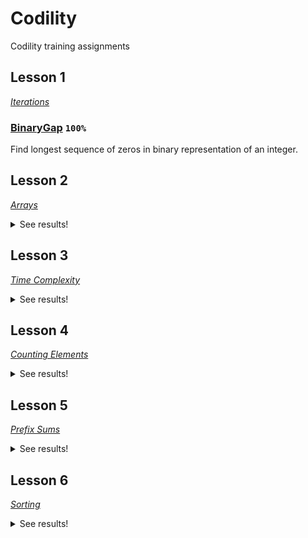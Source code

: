 # Codility
Codility training assignments

## Lesson 1
[_Iterations_](https://codility.com/media/train/Iterations.pdf)
### [BinaryGap](https://github.com/mm3l/Codility/tree/master/binarygap) `100%`
Find longest sequence of zeros in binary representation of an integer.
## Lesson 2
[_Arrays_](https://codility.com/media/train/0-Arrays.pdf)
<details>
  <summary>See results!</summary>

### [OddOccurrencesInArray](https://github.com/mm3l/Codility/tree/master/OddOccurrencesInArray) `100%` `Time Complexity: O(n)`
Find value that occurs in odd number of elements.
### [CyclicRotation](https://github.com/mm3l/Codility/tree/master/CyclicRotation) `100%` `Time Complexity: O(n)`
Rotate an array to the right by a given number of steps.
</details>

## Lesson 3
[_Time Complexity_](https://codility.com/media/train/1-TimeComplexity.pdf)
<details>
  <summary>See results!</summary>
  
### [FrogJmp](https://github.com/mm3l/Codility/tree/master/FrogJmp) `100` `Time Complexity: O(n)`
Count minimal number of jumps from position X to Y.
### [PermMissingElem](https://github.com/mm3l/Codility/tree/master/PermMissingElem) `100%` `Time Complexity: O(N) or O(N * log(N))`
Find the missing element in a given permutation.
### [TapeEquilibrium](https://github.com/mm3l/Codility/tree/master/TapeEquilibrium) `100%` `Time Complexity: O(N)`
Minimize the value |(A[0] + ... + A[P-1]) - (A[P] + ... + A[N-1])|.
</details>

## Lesson 4
[_Counting Elements_](https://codility.com/media/train/2-CountingElements.pdf)
<details>
  <summary>See results!</summary>

### [PermCheck](https://github.com/mm3l/Codility/tree/master/PermCheck) [`100%`](https://app.codility.com/demo/results/trainingQS748H-UHX/)
Check whether array A is a permutation.
### [FrogRiverOne](https://github.com/mm3l/Codility/tree/master/FrogRiverOne) [`100%`](https://app.codility.com/demo/results/training2GMRJV-7JF/)
Find the earliest time when a frog can jump to the other side of a river.
### [MaxCounters](https://github.com/mm3l/Codility/tree/master/MaxCounters) [`100%`](https://app.codility.com/demo/results/training2EJTVT-65B/)
Calculate the values of counters after applying all alternating operations: increase counter by 1; set value of all counters to current maximum.
### [MissingInteger](https://github.com/mm3l/Codility/tree/master/MissingInteger) [`100%`](https://app.codility.com/demo/results/trainingCQF52A-DQX/)
Find the smallest positive integer that does not occur in a given sequence.
</details>

## Lesson 5
[_Prefix Sums_](https://codility.com/media/train/3-PrefixSums.pdf)
<details>
  <summary>See results!</summary>

### [PassingCars](https://github.com/mm3l/Codility/tree/master/PassingCars) [`100%`](https://app.codility.com/demo/results/trainingUAQAF5-W67/)
Count the number of passing cars on the road.
### [GenomicRangeQuery](https://github.com/mm3l/Codility/tree/master/GenomicRangeQuery) [`100%`](https://app.codility.com/demo/results/trainingPJZJBC-QSS/)
Find the minimal nucleotide from a range of sequence DNA.
### [MinAvgTwoSlice](https://github.com/mm3l/Codility/tree/master/MinAvgTwoSlice) [`100%`](https://app.codility.com/demo/results/trainingAT6W7M-Q8A/)
Find the minimal average of any slice containing at least two elements.
### [CountDiv](https://github.com/mm3l/Codility/tree/master/CountDiv) [`100%`](https://app.codility.com/demo/results/trainingQAXAJQ-DP3/)
Compute number of integers divisible by k in range [a..b].
</details>

## Lesson 6
[_Sorting_](https://codility.com/media/train/4-Sorting.pdf)
<details>
  <summary>See results!</summary>

### MaxProductOfThree
Maximize A[P] * A[Q] * A[R] for any triplet (P, Q, R).

### Distinct
Compute number of distinct values in an array.

### Triangle
Determine whether a triangle can be built from a given set of edges.

### NumberOfDiscIntersections
Compute the number of intersections in a sequence of discs.

</details>

